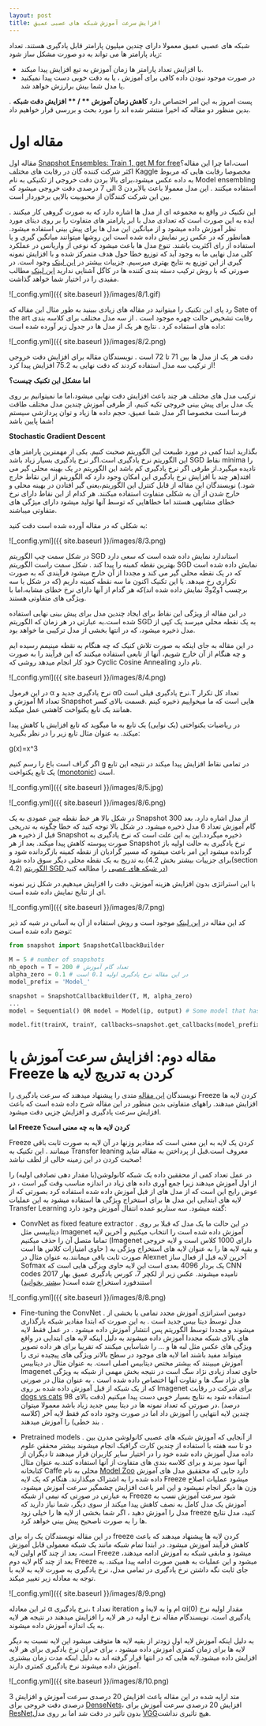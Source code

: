 ```yaml
---
layout: post
title: افزایش سرعت آموزش شبکه های عصبی عمیق
---
```

شبکه های عصبی عمیق معمولا دارای چندین میلیون پارامتر قابل یادگیری هستند. تعداد زیاد پارامتر ها می تواند  به دو صورت مشکل ساز شود:

 * با افزایش تعداد پارامتر ها زمان آموزش به تبع افزایش پیدا میکند.
 *  در صورت موجود نبودن داده کافی برای آموزش ، یا به دقت خوبی دست پیدا نمیکنید یا مدل شما بیش برارزش خواهد شد.

پست امروز به این امر اختصاص دارد **کاهش زمان آموزش ** / ** افزایش دقت شبکه** . بدین منظور دو مقاله که اخیرا منتشر شده اند را مورد بحث و بررسی قرار خواهیم داد.

# مقاله اول

مقاله اول  [Snapshot Ensembles: Train 1, get M for free]( https://arxiv.org/abs/1704.00109)است،اما چرا این مقاله؟ اکثر شرکت کننده گان در رقابت های مختلف Kaggle مخصوصا رقابت هایی که مربوط به داده عکس میشود،برای بالا بردن دقت خروجی از تکنیکی به نام Model ensembling استفاده میکنند . این مدل معمولا باعث بالابردن 3 الی 7 درصدی دقت خروجی میشود که بین این شرکت کنندگان از محبوبیت بالایی برخوردار است.

این تکنیک در واقع به مجموعه ای از مدل ها اشاره دارد که به صورت گروهی کار میکنند . ایده به این صورت است که تعدادی مدل با ابر پارامتر های متفاوت را بر روی دیتای مورد نظر آموزش داده میشود و از میانگین این مدل ها برای پیش بینی استفاده میشود. همانطور که در عکس زیر نمایش داده شده است این روشها میتوانند میانگین گیری و یا استفاده از رای اکثریت باشند. تنوع مدل ها باعث میشود که نوعی از واریانس در عملکرد کلی مدل نهایی ما به وجود آید که توزیع خطا حول هدف متمرکز شده و با افزایش نمونه گیری از این توزیع به نتایج بهتری میرسیم. جزییات بیشتر در [این لینک](http://www.scholarpedia.org/article/Ensemble_learning) وجود است. در صورتی که با روش ترکیب دسته بندی کننده ها در کاگل آشنایی ندارید [این لینک](https://mlwave.com/kaggle-ensembling-guide/) مطالب مفیدی را در اختیار شما خواهد گذاشت.

![_config.yml]({{ site.baseurl }}/images/8/1.gif)

رد پای این تکنیک را میتوانید در مقاله های زیادی ببینید به طور مثال این مقاله که Sate of the art رقابت تشخیص حالت چهره موجود است . از سه مدل مختلف برای کلاسه بندی داده های استفاده کرد . نتایج هر یک از مدل ها در جدول زیر آورده شده است:

![_config.yml]({{ site.baseurl }}/images/8/2.png)

دقت هر یک از مدل ها بین 71 تا 72 است . نویسندگان مقاله برای افزایش دقت خروجی از ترکیب سه مدل استفاده کردند که دقت نهایی به 75.2 افزایش پیدا کرد!

 **اما مشکل این تکنیک چیست؟**
 
ترکیب مدل های مختلف هر چند باعث افزایش دقت نهایی میشود،اما ما نمیتوانیم بر روی یک مدل برای پیش بینی خروجی تکیه کنیم، از طرفی آموزش چندین مدل مختلف طاقت فرسا است مخصوصا اگر مدل شما عمیق، حجم داده ها زیاد و توان پردازشی سیستم شما پایین باشد!

**Stochastic Gradient Descent**

بگذارید ابتدا کمی در مورد طبیعت این الگوریتم صحبت کنیم. یکی از مهمترین پارامتر های این الگوریتم نرخ یادگیری است.اگر نرخ یادگیری بسیار زیاد باشد SGD نقاط minima را نادیده میگیرد.از طرفی اگر نرخ یادگیری کم باشد این الگوریتم در یک بهینه محلی گیر می افتد(هر چند با افزایش نرخ یادگیری این امکان وجود دارد که الگوریتم از این نقاط خارج شود.)
نویسندگان این مقاله از قابل کنترل این الگوریتم،یعنی گیر افتادن در بهینه محلی و خارج شدن از آن به شکلی متفاوت استفاده میکنند. هر کدام از این نقاط دارای نرخ خطای مشابهی هستند اما خطاهایی که توسط آنها تولید میشود دارای میژگی های متفاوتی میباشند.

به شکلی که در مقاله آورده شده است دقت کنید:

![_config.yml]({{ site.baseurl }}/images/8/3.png)

در شکل سمت چپ الگوریتم SGD  استاندارد نمایش داده شده است که سعی دارد بهترین نقطه کمینه را پیدا کند . شکل سمت راست الگوریتم SGD  نمایش داده شده است که در یک نقطه محلی گیر می کند و مجددا از آن خارج میشود فرآیندی که به صورت تکراری رخ میدهد. با این تکنیک اکنون ما سه نقطه کمینه داریم (که در شکل با سه برچسب 1و2و3 نمایش داده شده اند)که هر گدام از آنها دارای نرخ خطای مشابه،اما با ویژگی های متفاوتی هستند.

در این مقاله از ویژگی این نقاط برای ایجاد چندین مدل برای پیش بینی نهایی استفاده شده است.به عبارتی در هر زمان که الگوریتم SGD به یک نقطه محلی میرسد یک کپی از مدل ذخیره میشود، که در انتها بخشی از مدل ترکیبی ما خواهد بود.

در این مقاله به جای اینکه به صورت تلاش کنیک که چه هنگام به نقطه مینیمم رسیده ایم و چه هنگام از آن خارج شویم، آنها از تابعی استفاده میکنند که این فرآیند را به صورت خود کار انجام میدهد روشی که Cyclic Cosine Annealing نام دارد.


![_config.yml]({{ site.baseurl }}/images/8/4.png)
 
در این فرمول α نرخ یادگیری جدید و α0 نرخ یادگیری قبلی است.T تعداد کل تکرار آموزش و M تعداد Snapshot هایی است که ما میخواییم ذخیره کینم .قسمت بالای کسر همانند یک تابع یکنواخت کاهشی عمل میکند.

در ریاضیات یکنواختی (یک نوایی) یک تابع به ما میگوید که تابع افزایش یا کاهش پیدا میکند. به عنوان مثال تابع زیر را در نظر بگیرید:

g(x)=x^3	

اگر گراف است باع را رسم کنیم g در تمامی نقاط افزایش پیدا میکند در نتیجه این تابع یک تابع یکنواخت ([monotonic](https://en.wikipedia.org/wiki/Monotonic_function)) است.

![_config.yml]({{ site.baseurl }}/images/8/5.jpg)

![_config.yml]({{ site.baseurl }}/images/8/6.png)

در شکل بالا هر خط نقطه چین عمودی به یک Snapshot از مدل اشاره دارد. بعد 300 گام آموزش تعداد 6 مدل ذخیره میشود. در شکل بالا توجه کنید که خطا چگونه به تدریجی قبل از ذخیره هر Snapshot ذخیره میگردد.این به این علت است که نرخ یادگیری به صورت پیوسته کاهش پیدا میکند. بعد از هر Snapshot نرخ یادگیری به حالت اولیه باز گردانده میشود این امر باعث میشود که مسیر گرادیان از نقطه کمینه بازگردانده شود و به تدریج به یک نقطه محلی دیگر سوق داده شود.(برای جزییات بیشتر بخش 4.2(section 4.2) [الگوریتم SGD در شبکه های عصبی](http://leon.bottou.org/publications/pdf/nimes-1991.pdf) را مطالعه کنید)

با این استراتژی بدون افزایش هزینه آموزش، دقت را افزایش میدهیم.در شکل زیر نمونه ای از نتایج نمایش داده شده است.

![_config.yml]({{ site.baseurl }}/images/8/7.png)
 

کد این مقاله در [این لینک](https://github.com/titu1994/Snapshot-Ensembles
) موجود است و روش استفاده از آن به آسانی در شبه کد ذیر توضح داده شده است:

```python
from snapshot import SnapshotCallbackBuilder

M = 5 # number of snapshots
nb_epoch = T = 200 # تعداد گام آموزش
alpha_zero = 0.1 # در این مقاله نرخ یادگیری اولیه 0.1 است
model_prefix = 'Model_'

snapshot = SnapshotCallbackBuilder(T, M, alpha_zero) 
...
model = Sequential() OR model = Model(ip, output) # Some model that has been compiled

model.fit(trainX, trainY, callbacks=snapshot.get_callbacks(model_prefix=model_prefix))
```

# مقاله دوم: افزایش سرعت آموزش با Freeze کردن به تدریج لایه ها 

نویسندگان [این مقاله](https://arxiv.org/pdf/1706.04983.pdf) متدی را پیشنهاد میدهند که سرعت یادگیری را Freeze کردن لایه ها افزایش میدهند. راههای متفاوتی بدین منظور در این مقاله شرح داده شده است که باعث افزایش سرعت یادگیری و افزایش جزیی دقت میشود.

**اما Freeze  کردن لایه ها به چه معنی است؟**

Freeze کردن یک لایه به این معنی است که مقادیر وزنها در آن لایه به صورت ثابت باقی میمانند . این تکنیک به Transfer leaning  معروف است.قبل از پرداختن به مقاله شاید صحبت کردن در این زمینه خالی از لطف نباشد!

در عمل تعداد کمی از محققین داده یک شبکه کانولوشن(با مقدار دهی تصادفی اولیه) را از اول آموزش میدهند زیرا جمع آوری داده های زیاد در اندازه مناسب وقت گیر است ، در عوض رایج این است که از مدل های از قبل آموزش داده شده استفاده کرد بصورتی که از لایه های ابتدایی این مدل ها برای استخراج ویژگی ها استفاده میشود به این عملیات Transfer Learning  گفته میشود. سه سناریو عمده انتقال آموزش وجود دارد:

 * ConvNet as fixed feature extractor . در این حالت ما یک مدل که قبلا بر روی دیتابیسی مثل Imagenet آموزش داده شده است را انتخاب میکنیم و آخرین لایه تماما متصل آن را حذف میکنیم (Imagenet  دارای 1000 کلاس است و لایه خروجی حاوی امتیازات کلاس ها است ) و بقیه لایه ها را به عنوان لایه های استخراج ویژگی به صورت ثابت باقی میمانند.به عنوان مثال در Alexnet آخرین لایه قبل از فعال ساز Sofmax یک بردار 4096 بعدی است این لایه حاوی ویزگی هایی است که CNN codes نامیده میشوند. عکس زیر از لکچر 7، کورس یادگیری عمیق بهار 2017 استندفورد استخراج شده است( [بیشتر بخوانید](http://cs231n.stanford.edu/slides/2017/cs231n_2017_lecture7.pdf))

![_config.yml]({{ site.baseurl }}/images/8/8.png)


 * Fine-tuning the ConvNet . دومین استراتژی  آموزش مجدد تمامی  یا بخشی از مدل توسط دیتا بیس جدید است . به این صورت که ابتدا مقادیر شبکه بارگذاری میشوند و مجددا توسط الگوریتم پس انتشار آموزش داده میشود . در عمل فقط لایه های بالای شبکه مجددا آموزش داده میشوند به دلیل اینکه لایه های ابتدایی در واقع ویژگی های عکس مثل لبه ها و ... را شناسایی میکنند که تقریبا برای هر داده تصویر میتواند مفید باشند اما لایه های موجود در سطح بالاتر ویژگی های پیچیده تری را آموزش میبینند که بیشتر مختص دیتابیس اصلی است. به عنوان مثال در دیتابیس Imagenet حاوی تعداد زیادی نژاد سگ است در نتیجه بخش مهمی از شبکه به ویژگی های نژاد سگ ها و تفاوت آنها اختصاص داده شده است . به عنوان مثال در صورتی که از یک شبکه از قبل آموزش داده شده بر روی Imagenet برای شرکت در رقابت [dogs vs cats](https://www.kaggle.com/c/dogs-vs-cats) استفاده شود به نتایج بسیار خوبی دست پیدا میکنیم (دقت بالای 98 درصد) .در صورتی که تعداد نمونه ها در دیتا بیس جدید زیاد باشد معمولا میتوان چندین لایه انتهایی را آموزش داد اما در صورت وجود داده کم فقط لایه آخر (کلاسه بند خطی) را آموزش میدهند .

 * Pretrained models . از آنجایی که آموزش شبکه های عصبی کانولوشن مدرن بین دو تا سه هفته با استفاده از چندین کارت گرافیک انجام میشوند بیشتر محققن علوم داده مدل آموزش داده شده خود را در اختیار سایر کاربران قرار میدهند تا دیگران از آنها سود ببرند و برای کلاسه بندی های متفاوت از آنها استفاده کنند.به عنوان مثال کتابخانه Caffe محلی به نام [Model Zoo](  https://github.com/BVLC/caffe/wiki/Model-Zoo) دارد جایی که محققیق مدل های آموزش داده شده را به اشتراک میگذارند.
هنگام که یک لایه Freeze میشود عملیات اصلاح وزن ها دیگر انجام نمیشود و این امر باعث افزایش چشمگیر سرعت آموزش میشود، به عبارتی در صورتی که نیمی از شبکه Freeze شود سرعت آموزش نسب به آموزش یک مدل کامل به نصف کاهش پیدا میکند از سوی دیگر، شما نیاز دارید که مدل را آموزش دهید ، اگر شما بخشی از لایه ها را خیلی زود freeze کنید، مدل نتایج ها را به صورت ناصحیح پیش بینی خواهد کرد.

در این مقاله نویسندگان یک راه برای freeze کردن لایه ها پیشنهاد میدهند که باعث کاهش فرآیند آموزش میشود. در ابتدا تمام شبکه مانند یک شبکه معمولی قابل آموزش است، بعد از چند گام اولین لایه Freeze میشود و مابقی شبکه به آموزش ادامه میدهند، بعد از چند گام لایه دوم Freeze میشود و این عملیات به همین صورت ادامه پیدا میکند. به جای ثابت نگه داشتن نرخ یادگیری در تمامی مدل، نرخ یادگیری به صورت لایه به لایه با توجه به معادله زیر تغییر میکند.

![_config.yml]({{ site.baseurl }}/images/8/9.png)

ئر این معادله α نرخ یادگیری، t تعداد iteration و  iبه لایه iام و αi(0) مقدار اولیه نرخ یادگیری است. نویسندگام مقاله نرخ اولیه در هر لایه را افزایش میدهند در نتیجه هر لایه به یک اندازه آموزش داده میشوند.

به دلیل اینکه آموزش لایه اول زودتر از بقیه لایه ها متوقف میشود این لایه نسبت به دیگر لایه ها برای زمان کمتری آموزش داده میشود ، برای جبران نرخ یادگیری برای هر لایه افزایش داده میشود.لایه هایی که در انتها قرار گرفته اند به دلیل اینکه مدت زمان بیشتری آموزش داده میشوند نرخ یادگیری کمتری دارند.

![_config.yml]({{ site.baseurl }}/images/8/10.png)
 
متد ارایه شده در این مقاله باعث افزایش 20 درصدی سرعت آموزش و افزایش 3 درصدی دقت خروجی برای [DenseNets](https://arxiv.org/abs/1608.06993)، افزایش 20 درصدی سرعت آموزش برای [ResNet](https://arxiv.org/abs/1512.03385)بدون تاثیر در دقت شد اما بر روی مدل [VGG](https://arxiv.org/abs/1409.1556)هیچ تاثیری نداشت.



